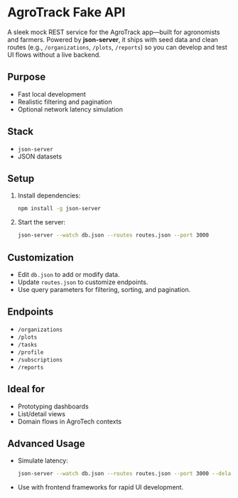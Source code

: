 # AgroTrack Fake API

A sleek mock REST service for the AgroTrack app—built for agronomists and farmers. Powered by **json-server**, it ships with seed data and clean routes (e.g., `/organizations`, `/plots`, `/reports`) so you can develop and test UI flows without a live backend.

## Purpose

- Fast local development
- Realistic filtering and pagination
- Optional network latency simulation

## Stack

- `json-server`
- JSON datasets

## Setup

1. Install dependencies:
    ```bash
    npm install -g json-server
    ```
2. Start the server:
    ```bash
    json-server --watch db.json --routes routes.json --port 3000
    ```

## Customization

- Edit `db.json` to add or modify data.
- Update `routes.json` to customize endpoints.
- Use query parameters for filtering, sorting, and pagination.

## Endpoints

- `/organizations`
- `/plots`
- `/tasks`
- `/profile`
- `/subscriptions`
- `/reports`

## Ideal for

- Prototyping dashboards
- List/detail views
- Domain flows in AgroTech contexts

## Advanced Usage

- Simulate latency:
    ```bash
    json-server --watch db.json --routes routes.json --port 3000 --delay 500
    ```
- Use with frontend frameworks for rapid UI development.

